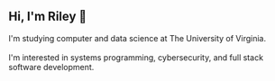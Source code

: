 ## Hi, I'm Riley 👋
I'm studying computer and data science at The University of Virginia.
<br>
<br>
I'm interested in systems programming, cybersecurity, and full stack software development.



<!---
nfletcher27/nfletcher27 is a ✨ special ✨ repository because its `README.md` (this file) appears on your GitHub profile.
You can click the Preview link to take a look at your changes.
--->
